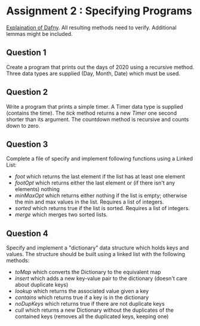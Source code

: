 # Assignment 2 : Specifying Programs

[Explaination of Dafny](/Dafny.md). All resulting methods need to verify. Additional lemmas might be included.

## Question 1

Create a program that prints out the days of 2020 using a recursive method. Three data types are supplied (Day, Month, Date) which must be used.

## Question 2

Write a program that prints a simple timer. A Timer data type is supplied (contains the time). The *tick* method returns a new *Timer* one second shorter than its argument. The countdown method is recursive and counts down to zero.

## Question 3

Complete a file of specify and implement following functions using a Linked List:
- *foot* which returns the last element if the list has at least one element
- *footOpt* which returns either the last element or (if there isn't any elements) nothing
- *minMaxOpt* which returns either nothing if the list is empty; otherwise the min and max values in the list. Requires a list of integers.
- *sorted* which returns true if the list is sorted. Requires a list of integers.
- *merge* which merges two sorted lists.

## Question 4

Specify and implement a "dictionary" data structure which holds keys and values. The structure should be built using a linked list with the following methods:
- *toMap* which converts the Dictionary to the equivalent map
- *insert* which adds a new key-value pair to the dictionary (doesn't care about duplicate keys)
- *lookup* which returns the associated value given a key
- *contains* which returns true if a key is in the dictionary
- *noDupKeys* which returns true if there are not duplicate keys
- *cull* which returns a new Dictionary without the duplicates of the contained keys (removes all the duplicated keys, keeping one)
